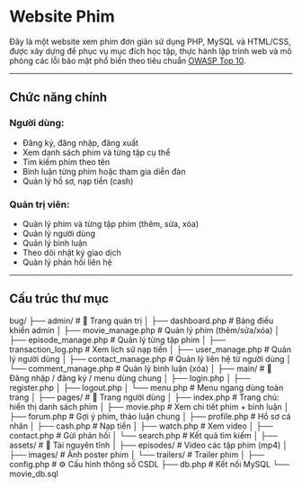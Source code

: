 # Website Phim

Đây là một website xem phim đơn giản sử dụng PHP, MySQL và HTML/CSS, được xây dựng để phục vụ mục đích học tập, thực hành lập trình web và mô phỏng các lỗi bảo mật phổ biến theo tiêu chuẩn [OWASP Top 10](https://owasp.org/Top10/).

---

## Chức năng chính

### Người dùng:
- Đăng ký, đăng nhập, đăng xuất
- Xem danh sách phim và từng tập cụ thể
- Tìm kiếm phim theo tên
- Bình luận từng phim hoặc tham gia diễn đàn
- Quản lý hồ sơ, nạp tiền (cash)

### Quản trị viên:
- Quản lý phim và từng tập phim (thêm, sửa, xóa)
- Quản lý người dùng
- Quản lý bình luận
- Theo dõi nhật ký giao dịch
- Quản lý phản hồi liên hệ

---

##  Cấu trúc thư mục

bug/
├── admin/ # 📂 Trang quản trị
│ ├── dashboard.php # Bảng điều khiển admin
│ ├── movie_manage.php # Quản lý phim (thêm/sửa/xóa)
│ ├── episode_manage.php # Quản lý từng tập phim
│ ├── transaction_log.php # Xem lịch sử nạp tiền
│ ├── user_manage.php # Quản lý người dùng
│ ├── contact_manage.php # Quản lý liên hệ từ người dùng
│ └── comment_manage.php # Quản lý bình luận (xóa)
│
├── main/ # 📂 Đăng nhập / đăng ký / menu dùng chung
│ ├── login.php
│ ├── register.php
│ ├── logout.php
│ └── menu.php # Menu ngang dùng toàn trang
│
├── pages/ # 📂 Trang người dùng
│ ├── index.php # Trang chủ: hiển thị danh sách phim
│ ├── movie.php # Xem chi tiết phim + bình luận
│ ├── forum.php # Gợi ý phim, thảo luận chung
│ ├── profile.php # Hồ sơ cá nhân
│ ├── cash.php # Nạp tiền
│ ├── watch.php # Xem video
│ ├── contact.php # Gửi phản hồi
│ └── search.php # Kết quả tìm kiếm
│
├── assets/ # 📂 Tài nguyên tĩnh
│ ├── episodes/ # Video các tập phim (mp4)
│ ├── images/ # Ảnh poster phim
│ └── trailers/ # Trailer phim
│
├── config.php # ⚙️ Cấu hình thông số CSDL
├── db.php # Kết nối MySQL
└── movie_db.sql
